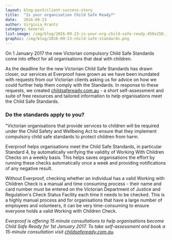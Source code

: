 ```yaml
---
layout: blog-post/client-success-story
title:  "Is your organisation Child Safe Ready?"
date:   2016-09-23
author: Virginia Krantz
category: General
list-image: /img/blog/2016-09-23-is-your-org-child-safe-ready-450x250.jpg
graphic: /img/blog/2016-09-23-child-safe-standards.png
---
```


On 1 January 2017 the new Victorian compulsory Child Safe Standards come into effect for all organisations
that deal with children.

As the deadline for the new Victorian Child Safe Standards has drawn closer, our services at Everproof have grown as we
have been inundated with requests from our Victorian clients asking us for advice on how we could further help them
comply with the Standards. In response to these requests, we created [childsafeready.com.au][ChildSafeReady] - a short
self-assessment and suite of free resources and tailored information to help organisations meet the
Child Safe Standards.

### Do the standards apply to you?

"Victorian organisations that provide services to children will be required under the Child Safety and Wellbeing Act
to ensure that they implement compulsory child safe standards to protect children from harm.

Everproof helps organisations meet the Child Safe Standards, in particular Standard 4, by automatically verifying the
validity of Working With Children Checks on a weekly basis. This helps saves organisations the effort by running these
checks automatically once a week and providing notifications of any negative result.

Without Everproof, checking whether an individual has a valid Working with Children Check is a manual and time consuming
process - their name and card number must be entered on the Victorian Department of Justice and Regulation's Check
Status Facility each time it needs to be checked. This is a highly manual process and for organisations that have a
large number of employees and volunteers, it can be very time-consuming to ensure everyone holds a valid Working with
Children Check.

*Everproof is offering 15 minute consultations to help organisations become Child Safe Ready for 1st January 2017. To take
self-assessment and book a 15-minute consultation visit [childsafeready.com.au][ChildSafeReady].*


[ChildSafeReady]: https://childsafeready.com.au/

